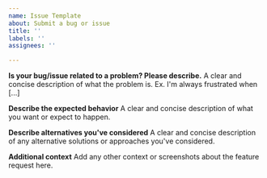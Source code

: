 ```yaml
---
name: Issue Template
about: Submit a bug or issue
title: ''
labels: ''
assignees: ''

---
```


**Is your bug/issue related to a problem? Please describe.**
A clear and concise description of what the problem is. Ex. I'm always frustrated when [...]

**Describe the expected behavior**
A clear and concise description of what you want or expect to happen.

**Describe alternatives you've considered**
A clear and concise description of any alternative solutions or approaches you've considered.

**Additional context**
Add any other context or screenshots about the feature request here.
